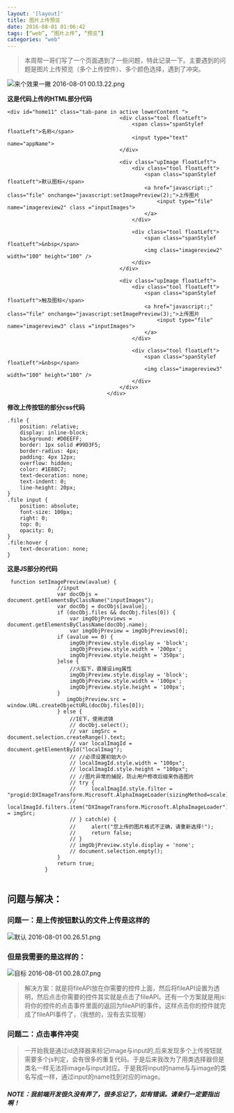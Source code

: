 ```yaml
---
layout: '[layout]'
title: 图片上传预览
date: 2016-08-01 01:06:42
tags: [“web”, “图片上传”, “预览”]
categories: "web"
---
```


>本周帮一哥们写了一个页面遇到了一些问题，特此记录一下。主要遇到的问题是图片上传预览（多个上传控件）、多个颜色选择，遇到了冲突。

![来个效果一撇 2016-08-01 00.13.22.png](https://i-blog.csdnimg.cn/blog_migrate/236f8ed15fd552d48cf2c3287edd9c53.webp?x-image-process=image/format,png)

**这是代码上传的HTML部分代码**

```
<div id="home11" class="tab-pane in active lowerContent ">
									<div class="tool floatLeft">
										<span class="spanStylef floatLeft">名称</span>
										<input type="text" name="appName">
									</div>

									<div class="upImage floatLeft">
										<div class="tool floatLeft">
											<span class="spanStylef floatLeft">默认图标</span>
											<a href="javascript:;" class="file" onchange="javascript:setImagePreview(2);">上传图片
												<input type="file" name="imagereview2" class ="inputImages">
											</a>
										</div>

										<div class="tool floatLeft">
											<span class="spanStylef floatLeft">&nbsp</span>
											<img class="imagereview2" width="100" height="100" />
										</div>
									</div>

									<div class="upImage floatLeft">
										<div class="tool floatLeft">
											<span class="spanStylef floatLeft">触及图标</span>
											<a href="javascript:;" class="file" onchange="javascript:setImagePreview(3);">上传图片
												<input type="file" name="imagereview3" class ="inputImages">
											</a>
										</div>

										<div class="tool floatLeft">
											<span class="spanStylef floatLeft">&nbsp</span>
											<img class="imagereview3" width="100" height="100" />
										</div>
									</div>
								</div>
```

**修改上传按钮的部分css代码**

```
.file {
    position: relative;
    display: inline-block;
    background: #D0EEFF;
    border: 1px solid #99D3F5;
    border-radius: 4px;
    padding: 4px 12px;
    overflow: hidden;
    color: #1E88C7;
    text-decoration: none;
    text-indent: 0;
    line-height: 20px;
}
.file input {
    position: absolute;
    font-size: 100px;
    right: 0;
    top: 0;
    opacity: 0;
}
.file:hover {
    text-decoration: none;
}

```

**这是JS部分的代码**

```
 function setImagePreview(avalue) {
                //input
                var docObjs = document.getElementsByClassName("inputImages");
                var docObj = docObjs[avalue];
                if (docObj.files && docObj.files[0]) {
                    var imgObjPreviews = document.getElementsByClassName(docObj.name);
                    var imgObjPreview = imgObjPreviews[0];
                if (avalue == 0) {
                    imgObjPreview.style.display = 'block';
                    imgObjPreview.style.width = '200px';
                    imgObjPreview.style.height = '350px';
                }else {
                    //火狐下，直接设img属性
                    imgObjPreview.style.display = 'block';
                    imgObjPreview.style.width = '100px';
                    imgObjPreview.style.height = '100px';
                }
                   imgObjPreview.src = window.URL.createObjectURL(docObj.files[0]);
                } else {
                    //IE下，使用滤镜
                    // docObj.select();
                    // var imgSrc = document.selection.createRange().text;
                    // var localImagId = document.getElementById("localImag");
                    // //必须设置初始大小
                    // localImagId.style.width = "100px";
                    // localImagId.style.height = "100px";
                    // //图片异常的捕捉，防止用户修改后缀来伪造图片
                    // try {
                    //     localImagId.style.filter = "progid:DXImageTransform.Microsoft.AlphaImageLoader(sizingMethod=scale)";
                    //     localImagId.filters.item("DXImageTransform.Microsoft.AlphaImageLoader").src = imgSrc;
                    // } catch(e) {
                    //     alert("您上传的图片格式不正确，请重新选择!");
                    //     return false;
                    // }
                    // imgObjPreview.style.display = 'none';
                    // document.selection.empty();
                }
                return true;
            }
            
```

## 问题与解决：

### 问题一：是上传按钮默认的文件上传是这样的
![默认 2016-08-01 00.26.51.png](https://i-blog.csdnimg.cn/blog_migrate/247191efee00edfe40ac992ff86a4b93.webp?x-image-process=image/format,png)

### 但是我需要的是这样的：

![目标 2016-08-01 00.28.07.png](https://i-blog.csdnimg.cn/blog_migrate/b519bb3cae0f98c75720b46596facebb.webp?x-image-process=image/format,png)

> 解决方案：就是将fileAPI放在你需要的控件上面，然后将fileAPI设置为透明，然后点击你需要的控件其实就是点击了fileAPI。还有一个方案就是用js:将你的控件的点击事件里面的返回为fileAPI的事件。这样点击你的控件就完成了fileAPI事件了，（我想的，没有去实现喔）

### 问题二：点击事件冲突
> 一开始我是通过id选择器来标记image与input的,后来发现多个上传按钮就需要多个js判定，会有很多的重复代码。于是后来我改为了用类选择器但是类名一样无法将image与input对应。于是我将input的name与与image的类名写成一样，通过input的name找到对应的image。

##### NOTE：我前端开发很久没有弄了，很多忘记了，如有错误。请亲们一定要指出啊！

